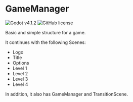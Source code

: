 # GameManager

![Godot v4.1.2](https://img.shields.io/badge/v4.1.2-blue?style=flat-square&logo=godot-engine&logoColor=white&label=Godot)
![GitHub license](https://img.shields.io/badge/MIT-blue?style=flat-square&label=License)

Basic and simple structure for a game.

It continues with the following Scenes:

* Logo
* Title
* Options
* Level 1
* Level 2
* Level 3
* Level 4
  
In addition, it also has GameManager and TransitionScene.
